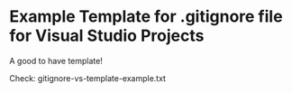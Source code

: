 # Example Template for .gitignore file for Visual Studio Projects

A good to have template!

Check: gitignore-vs-template-example.txt
